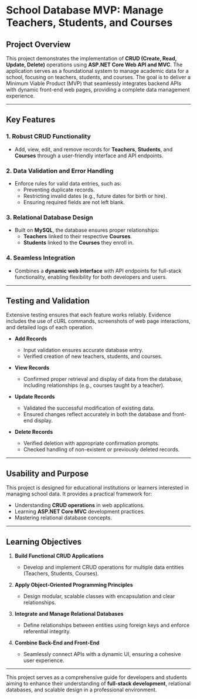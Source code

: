 # School Database MVP: Manage Teachers, Students, and Courses

## Project Overview  
This project demonstrates the implementation of **CRUD (Create, Read, Update, Delete)** operations using **ASP.NET Core Web API and MVC**. The application serves as a foundational system to manage academic data for a school, focusing on teachers, students, and courses. The goal is to deliver a Minimum Viable Product (MVP) that seamlessly integrates backend APIs with dynamic front-end web pages, providing a complete data management experience.

---

## Key Features  

### 1. **Robust CRUD Functionality**  
   - Add, view, edit, and remove records for **Teachers**, **Students**, and **Courses** through a user-friendly interface and API endpoints.

### 2. **Data Validation and Error Handling**  
   - Enforce rules for valid data entries, such as:  
     - Preventing duplicate records.  
     - Restricting invalid dates (e.g., future dates for birth or hire).  
     - Ensuring required fields are not left blank.

### 3. **Relational Database Design**  
   - Built on **MySQL**, the database ensures proper relationships:  
     - **Teachers** linked to their respective **Courses**.  
     - **Students** linked to the **Courses** they enroll in.  

### 4. **Seamless Integration**  
   - Combines a **dynamic web interface** with API endpoints for full-stack functionality, enabling flexibility for both developers and users.

---

## Testing and Validation  

Extensive testing ensures that each feature works reliably. Evidence includes the use of cURL commands, screenshots of web page interactions, and detailed logs of each operation.  

- **Add Records**  
  - Input validation ensures accurate database entry.  
  - Verified creation of new teachers, students, and courses.  

- **View Records**  
  - Confirmed proper retrieval and display of data from the database, including relationships (e.g., courses taught by a teacher).  

- **Update Records**  
  - Validated the successful modification of existing data.  
  - Ensured changes reflect accurately in both the database and front-end display.  

- **Delete Records**  
  - Verified deletion with appropriate confirmation prompts.  
  - Checked handling of non-existent or previously deleted records.  

---

## Usability and Purpose  

This project is designed for educational institutions or learners interested in managing school data. It provides a practical framework for:  
- Understanding **CRUD operations** in web applications.  
- Learning **ASP.NET Core MVC** development practices.  
- Mastering relational database concepts.  

---

## Learning Objectives  

1. **Build Functional CRUD Applications**  
   - Develop and implement CRUD operations for multiple data entities (Teachers, Students, Courses).  

2. **Apply Object-Oriented Programming Principles**  
   - Design modular, scalable classes with encapsulation and clear relationships.  

3. **Integrate and Manage Relational Databases**  
   - Define relationships between entities using foreign keys and enforce referential integrity.  

4. **Combine Back-End and Front-End**  
   - Seamlessly connect APIs with a dynamic UI, ensuring a cohesive user experience.  

---

This project serves as a comprehensive guide for developers and students aiming to enhance their understanding of **full-stack development**, relational databases, and scalable design in a professional environment.
